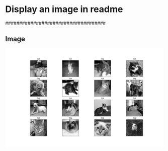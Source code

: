 # Display an image in readme
####################################

**Image**
-----------------------------------------
![Image not found](./images/my_image.png)